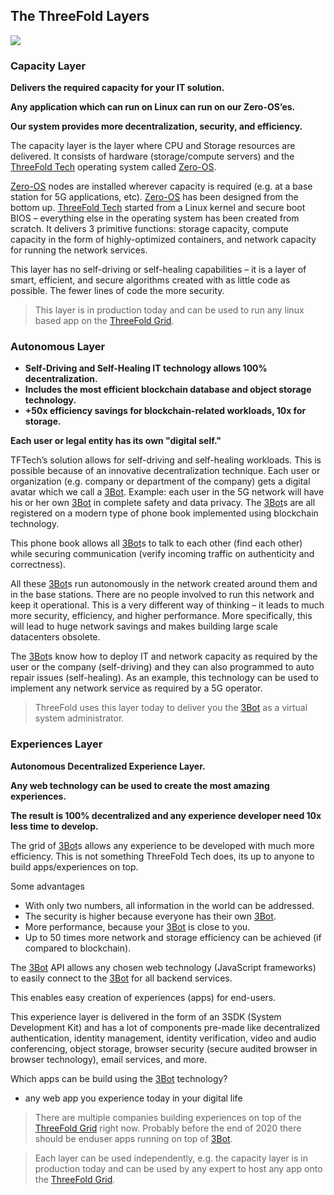 ## The ThreeFold Layers

![](threefold__tf_layers.png  )

<!-- tabs:start -->
### **Capacity Layer**

**Delivers the required capacity for your IT solution.**

**Any application which can run on Linux can run on our Zero-OS’es.**

**Our system provides more decentralization, security, and efficiency.**

The capacity layer is the layer where CPU and Storage resources are delivered. It consists of hardware (storage/compute servers) and the [ThreeFold Tech](threefold__threefold_tech) operating system called [Zero-OS](threefold__zos).

[Zero-OS](threefold__zos) nodes are installed wherever capacity is required (e.g. at a base station for 5G applications, etc). [Zero-OS](threefold__zos) has been designed from the bottom up. [ThreeFold Tech](threefold__threefold_tech) started from a Linux kernel and secure boot BIOS – everything else in the operating system has been created from scratch. It delivers 3 primitive functions: storage capacity, compute capacity in the form of highly-optimized containers, and network capacity for running the network services.

This layer has no self-driving or self-healing capabilities – it is a layer of smart, efficient, and secure algorithms created with as little code as possible. The fewer lines of code the more security.

> This layer is in production today and can be used to run any linux based app on the [ThreeFold Grid](threefold__threefold_grid).

### **Autonomous Layer**

- **Self-Driving and Self-Healing IT technology allows 100% decentralization.**
- **Includes the most efficient blockchain database and object storage technology.**
- **+50x efficiency savings for blockchain-related workloads, 10x for storage.**

**Each user or legal entity has its own "digital self."**

TFTech’s solution allows for self-driving and self-healing workloads. This is possible because of an innovative decentralization technique. Each user or organization (e.g. company or department of the company) gets a digital avatar which we call a [3Bot](threefold__3bot_def). Example: each user in the 5G network will have his or her own [3Bot](threefold__3bot_def) in complete safety and data privacy. The [3Bot](threefold__3bot_def)s are all registered on a modern type of phone book implemented using blockchain technology. 

This phone book allows all [3Bot](threefold__3bot_def)s to talk to each other (find each other) while securing communication (verify incoming traffic on authenticity and correctness). 

All these [3Bot](threefold__3bot_def)s run autonomously in the network created around them and in the base stations. There are no people involved to run this network and keep it operational. This is a very different way of thinking – it leads to much more security, efficiency, and higher performance. More specifically, this will lead to huge network savings and makes building large scale datacenters obsolete. 

The [3Bot](threefold__3bot_def)s know how to deploy IT and network capacity as required by the user or the company (self-driving) and they can also programmed to auto repair issues (self-healing). As an example, this technology can be used to implement any network service as required by a 5G operator.

> ThreeFold uses this layer today to deliver you the [3Bot](threefold__3bot_def) as a virtual system administrator.

### **Experiences Layer**

**Autonomous Decentralized Experience Layer.**

**Any web technology can be used to create the most amazing experiences.**

**The result is 100% decentralized and any experience developer need 10x less time to develop.**

The grid of [3Bot](threefold__3bot_def)s allows any experience to be developed with much more efficiency. This is not something ThreeFold Tech does, its up to anyone to build apps/experiences on top.

Some advantages

- With only two numbers, all information in the world can be addressed. 
- The security is higher because everyone has their own [3Bot](threefold__3bot_def).
- More performance, because your [3Bot](threefold__3bot_def) is close to you.
- Up to 50 times more network and storage efficiency can be achieved (if compared to blockchain).

The [3Bot](threefold__3bot_def) API allows any chosen web technology (JavaScript frameworks) to easily connect to the [3Bot](threefold__3bot_def) for all backend services. 

This enables easy creation of experiences (apps) for end-users. 

This experience layer is delivered in the form of an 3SDK (System Development Kit) and has a lot of components pre-made like decentralized authentication, identity management, identity verification, video and audio conferencing, object storage, browser security (secure audited browser in browser technology), email services, and more.

Which apps can be build using the [3Bot](threefold__3bot_def) technology?

- any web app you experience today in your digital life

> There are multiple companies building experiences on top of the [ThreeFold Grid](threefold__threefold_grid) right now. Probably before the end of 2020 there should be enduser apps running on top of [3Bot](threefold__3bot_def).


<!-- tabs:end -->


> Each layer can be used independently, e.g. the capacity layer is in production today and can be used by any expert to host any app onto the [ThreeFold Grid](threefold__threefold_grid). 